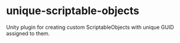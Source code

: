 # unique-scriptable-objects
Unity plugin for creating custom ScriptableObjects with unique GUID assigned to them. 
